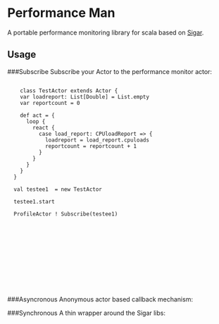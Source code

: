 ﻿Performance Man
===============

A portable performance monitoring library for scala based on [Sigar](http://www.hyperic.com/products/sigar).

Usage
------
###Subscribe
Subscribe your Actor to the performance monitor actor:

<pre><code>
    class TestActor extends Actor {
    var loadreport: List[Double] = List.empty
    var reportcount = 0
    
    def act = {
      loop {
        react {
          case load_report: CPUloadReport => {
            loadreport = load_report.cpuloads
            reportcount = reportcount + 1
          }
        }
      }
    }
  }  
  
  val testee1  = new TestActor
  
  testee1.start
  
  ProfileActor ! Subscribe(testee1)
</code></pre>

<object src="https://gist.github.com/914709.js?file=PerformanceManSubscribe.scala"></object>

###Asyncronous
Anonymous actor based callback mechanism:

###Synchronous
A thin wrapper around the Sigar libs:
 



